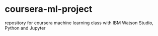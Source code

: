 # coursera-ml-project
repository for coursera machine learning class with IBM Watson Studio, Python and Jupyter

